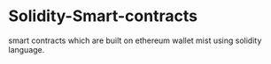 # Solidity-Smart-contracts

smart contracts which are built on ethereum wallet mist using solidity language.
